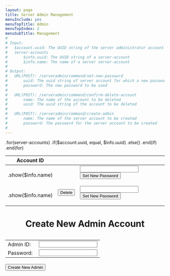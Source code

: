 ```yaml
---
layout: page
title: Server Admin Management
menuInclude: yes
menuTopTitle: Admin
menuTopIndex: 2
menuSubTitle: Management
#
# Input:
#   $account.uuid: The UUID string of the server administrator account that is logged in
#	server-accounts
#		$info.uuid: The UUID string of a server-account
#		$info.name: The name of a server server-account
#
# Output:
#	URL(POST): /serveradmin/command/set-new-password
#		uuid: The uuid string of server account for which a new password must be set
#		password: The new password to be used
#
#	URL(POST): /serveradmin/command/confirm-delete-account
#		name: The name of the account to be deleted
#       uuid: The uuid string of the account to be deleted
#
# 	URL(POST): /serveradmin/command/create-admin
#		name: The name of the server account to be created
#		password: The password for the server account to be created
#		
---
```

<div class="center-content">
	<table class="default-table">
		<thead>
            <tr>
                <th>Account ID</th>
                <th></th>
                <th></th>
            </tr>
        </thead>
        <tbody>
        .for(server-accounts)
        	.if($account.uuid, equal, $info.uuid)
        	    <tr>
                    <td><p class="half-margins-no-padding">.show($info.name)</p></td>
                    <td></td>
                    <td>
                        <form method="post" action="/serveradmin/command/set-new-password">
                            <input type="hidden" name="uuid" value=".show($info.uuid)">
                            <input type="text" name="password" value="">
                            <input type="submit" value="Set New Password">
                        </form>
                    </td>
                </tr>
        	.else()
                <tr>
                    <td><p class="half-margins-no-padding">.show($info.name)</p></td>
                    <td>
                        <form method="post" action="/serveradmin/command/confirm-delete-account">
                        	<input type="hidden" name="name" value=".show($info.name)">
                            <button type="submit" name="uuid" value=".show($info.uuid)">Delete</button>
                        </form>
                    </td>
                    <td>
                        <form method="post" action="/serveradmin/command/set-new-password">
                            <input type="hidden" name="uuid" value=".show($info.uuid)">
                            <input type="text" name="password" value="">
                            <input type="submit" value="Set New Password">
                        </form>
                    </td>
                </tr>
        	.end(if)
        .end(for)
		</tbody>
	</table>
</div>

<h1 style="text-align: center;">Create New Admin Account</h1>
<form action="/serveradmin/command/create-admin" method="post">
	<div style="display:flex; flex-direction:column; justify-content:center;">
		<table class="centered outlined-table table-cell-margins">
			<tr>
				<td>
					<span style="margin-top: 4px; margin-right: 4px">Admin ID: </span>
				</td>
				<td>
					<input type="text" name="name" value="" style="text-align:center;">
				</td>
			</tr>
			<tr>
				<td>
					<span style="margin-top: 4px; margin-right: 4px">Password: </span>
				</td>
				<td>
					<input type="text" name="password" value="" style="text-align:center;">
				</td>
			</tr>
		</table>
		<div class="center-content">
			<div style="margin-top: 4px;">
				<input type="submit" value="Create New Admin">
			</div>
		</div>
	</div>
</form>
